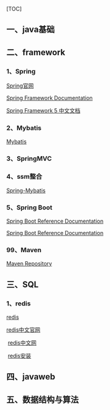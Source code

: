 [TOC]



## 一、java基础





## 二、framework

### 1、Spring

[Spring官网](https://spring.io/)

[Spring Framework Documentation](https://docs.spring.io/spring-framework/docs/current/spring-framework-reference/index.html)

[Spring Framework 5 中文文档](https://www.cntofu.com/book/95/readme.html)



### 2、Mybatis

[Mybatis](https://mybatis.org/mybatis-3/zh/getting-started.html)



### 3、SpringMVC



### 4、ssm整合

[Spring-Mybatis](http://mybatis.org/spring/zh/transactions.html#configuration)



### 5、Spring Boot

[Spring Boot Reference Documentation](https://docs.spring.io/spring-boot/docs/2.3.0.RELEASE/reference/html/)

[Spring Boot Reference Documentation](https://docs.spring.io/spring-boot/docs/2.3.0.RELEASE/reference/htmlsingle/)

### 99、Maven 

[Maven Repository](https://mvnrepository.com/)



## 三、SQL

### 1、redis

[redis](https://redis.io/ )      

[redis中文官网](	http://www.redis.cn/)	 

​	[redis中文网](https://www.redis.com.cn/redis-tutorial)		

​	[redis安装](https://github.com/microsoftarchive/redis/releases/tag/win-3.2.100)







## 四、javaweb







## 五、数据结构与算法